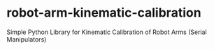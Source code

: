 # robot-arm-kinematic-calibration
Simple Python Library for Kinematic Calibration of Robot Arms (Serial Manipulators)
